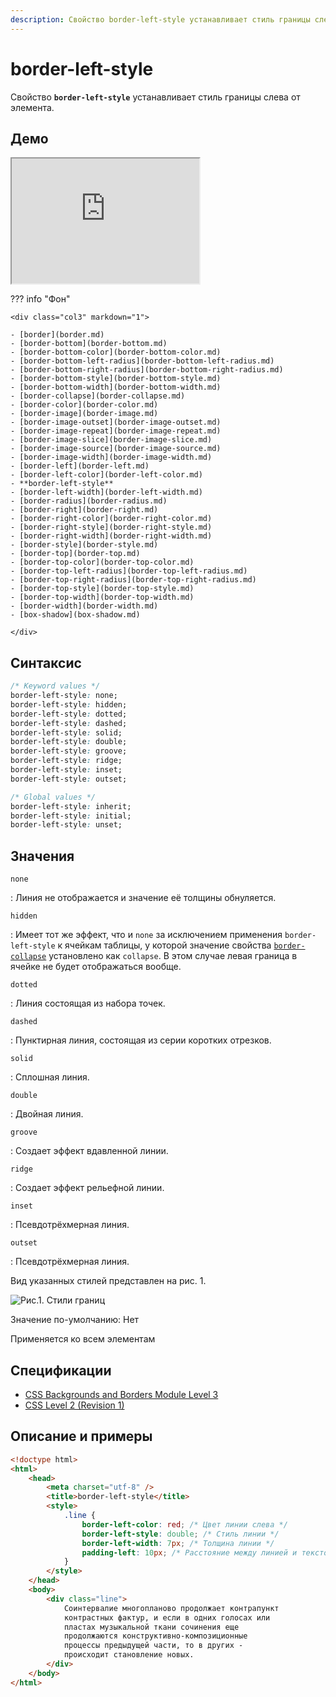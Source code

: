 ```yaml
---
description: Свойство border-left-style устанавливает стиль границы слева от элемента
---
```


# border-left-style

Свойство **`border-left-style`** устанавливает стиль границы слева от элемента.

## Демо

<iframe class="interactive is-default-height" height="200" src="https://interactive-examples.mdn.mozilla.net/pages/css/border-left-style.html" title="MDN Web Docs Interactive Example" loading="lazy" data-readystate="complete"></iframe>

??? info "Фон"

    <div class="col3" markdown="1">

    - [border](border.md)
    - [border-bottom](border-bottom.md)
    - [border-bottom-color](border-bottom-color.md)
    - [border-bottom-left-radius](border-bottom-left-radius.md)
    - [border-bottom-right-radius](border-bottom-right-radius.md)
    - [border-bottom-style](border-bottom-style.md)
    - [border-bottom-width](border-bottom-width.md)
    - [border-collapse](border-collapse.md)
    - [border-color](border-color.md)
    - [border-image](border-image.md)
    - [border-image-outset](border-image-outset.md)
    - [border-image-repeat](border-image-repeat.md)
    - [border-image-slice](border-image-slice.md)
    - [border-image-source](border-image-source.md)
    - [border-image-width](border-image-width.md)
    - [border-left](border-left.md)
    - [border-left-color](border-left-color.md)
    - **border-left-style**
    - [border-left-width](border-left-width.md)
    - [border-radius](border-radius.md)
    - [border-right](border-right.md)
    - [border-right-color](border-right-color.md)
    - [border-right-style](border-right-style.md)
    - [border-right-width](border-right-width.md)
    - [border-style](border-style.md)
    - [border-top](border-top.md)
    - [border-top-color](border-top-color.md)
    - [border-top-left-radius](border-top-left-radius.md)
    - [border-top-right-radius](border-top-right-radius.md)
    - [border-top-style](border-top-style.md)
    - [border-top-width](border-top-width.md)
    - [border-width](border-width.md)
    - [box-shadow](box-shadow.md)

    </div>

## Синтаксис

```css
/* Keyword values */
border-left-style: none;
border-left-style: hidden;
border-left-style: dotted;
border-left-style: dashed;
border-left-style: solid;
border-left-style: double;
border-left-style: groove;
border-left-style: ridge;
border-left-style: inset;
border-left-style: outset;

/* Global values */
border-left-style: inherit;
border-left-style: initial;
border-left-style: unset;
```

## Значения

`none`

: Линия не отображается и значение её толщины обнуляется.

`hidden`

: Имеет тот же эффект, что и `none` за исключением применения `border-left-style` к ячейкам таблицы, у которой значение свойства [`border-collapse`](border-collapse.md) установлено как `collapse`. В этом случае левая граница в ячейке не будет отображаться вообще.

`dotted`

: Линия состоящая из набора точек.

`dashed`

: Пунктирная линия, состоящая из серии коротких отрезков.

`solid`

: Сплошная линия.

`double`

: Двойная линия.

`groove`

: Создает эффект вдавленной линии.

`ridge`

: Создает эффект рельефной линии.

`inset`

: Псевдотрёхмерная линия.

`outset`

: Псевдотрёхмерная линия.

Вид указанных стилей представлен на рис. 1.

![Рис.1. Стили границ](border_style_3.png)

Значение по-умолчанию: Нет

Применяется ко всем элементам

## Спецификации

-   [CSS Backgrounds and Borders Module Level 3](http://dev.w3.org/csswg/css3-background/#border-left-style)
-   [CSS Level 2 (Revision 1)](http://www.w3.org/TR/CSS2/box.html#border-style-properties)

## Описание и примеры

```html
<!doctype html>
<html>
    <head>
        <meta charset="utf-8" />
        <title>border-left-style</title>
        <style>
            .line {
                border-left-color: red; /* Цвет линии слева */
                border-left-style: double; /* Стиль линии */
                border-left-width: 7px; /* Толщина линии */
                padding-left: 10px; /* Расстояние между линией и текстом */
            }
        </style>
    </head>
    <body>
        <div class="line">
            Соинтервалие многопланово продолжает контрапункт
            контрастных фактур, и если в одних голосах или
            пластах музыкальной ткани сочинения еще
            продолжаются конструктивно-композиционные
            процессы предыдущей части, то в других -
            происходит становление новых.
        </div>
    </body>
</html>
```
